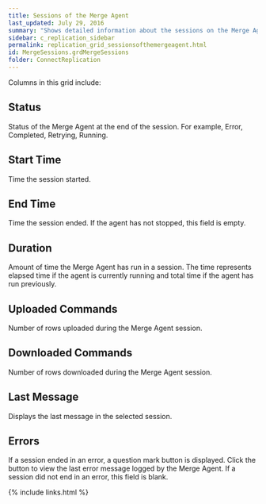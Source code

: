 ```yaml
---
title: Sessions of the Merge Agent
last_updated: July 29, 2016
summary: "Shows detailed information about the sessions on the Merge Agent. This view is shown when the Publication Type of the selected subscription is Merge."
sidebar: c_replication_sidebar
permalink: replication_grid_sessionsofthemergeagent.html
id: MergeSessions.grdMergeSessions
folder: ConnectReplication
---
```


Columns in this grid include:

## Status

Status of the Merge Agent at the end of the session. For example, Error, Completed, Retrying, Running.

## Start Time

Time the session started.

## End Time

Time the session ended. If the agent has not stopped, this field is empty.

## Duration

Amount of time the Merge Agent has run in a session. The time represents elapsed time if the agent is currently running and total time if the agent has run previously.

## Uploaded Commands

Number of rows uploaded during the Merge Agent session.

## Downloaded Commands

Number of rows downloaded during the Merge Agent session.

## Last Message

Displays the last message in the selected session.

## Errors

If a session ended in an error, a question mark button is displayed. Click the button to view the last error message logged by the Merge Agent. If a session did not end in an error, this field is blank.


{% include links.html %}
